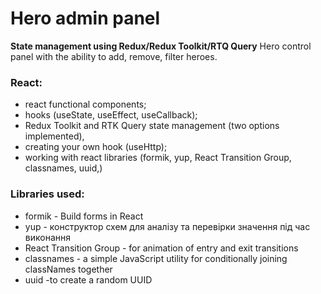 # Hero admin panel

**State management using Redux/Redux Toolkit/RTQ Query**
Hero control panel with the ability to add, remove, filter heroes.

### React:
- react functional components;
- hooks (useState, useEffect, useCallback);
- Redux Toolkit and RTK Query state management (two options implemented), 
- creating your own hook (useHttp);
- working with react libraries (formik, yup, React Transition Group, сlassnames, uuid,)

### Libraries used:
- formik - Build forms in React
- yup - конструктор схем для аналізу та перевірки значення під час виконання
- React Transition Group - for animation of entry and exit transitions
- сlassnames - a simple JavaScript utility for conditionally joining classNames together
- uuid -to create a random UUID
